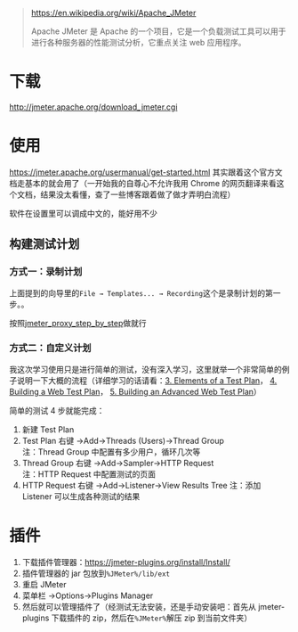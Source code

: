 > <https://en.wikipedia.org/wiki/Apache_JMeter>
>
> Apache JMeter 是 Apache 的一个项目，它是一个负载测试工具可以用于进行各种服务器的性能测试分析，它重点关注 web 应用程序。

# 下载

<http://jmeter.apache.org/download_jmeter.cgi>

# 使用

<https://jmeter.apache.org/usermanual/get-started.html>
其实跟着这个官方文档走基本的就会用了（一开始我的自尊心不允许我用 Chrome 的网页翻译来看这个文档，结果没太看懂，查了一些博客跟着做了做才弄明白流程）

软件在设置里可以调成中文的，能好用不少

## 构建测试计划

### 方式一：录制计划

上面提到的向导里的`File → Templates... → Recording`这个是录制计划的第一步。。

按照[jmeter_proxy_step_by_step](http://jmeter.apache.org/usermanual/jmeter_proxy_step_by_step.html)做就行

### 方式二：自定义计划

我这次学习使用只是进行简单的测试，没有深入学习，这里就举一个非常简单的例子说明一下大概的流程（详细学习的话请看：[3. Elements of a Test Plan](http://jmeter.apache.org/usermanual/test_plan.html)，
[4. Building a Web Test Plan](http://jmeter.apache.org/usermanual/build-web-test-plan.html)，
[5. Building an Advanced Web Test Plan](http://jmeter.apache.org/usermanual/build-adv-web-test-plan.html)）

简单的测试 4 步就能完成：

1.  新建 Test Plan
2.  Test Plan 右键 ->Add->Threads (Users)->Thread Group\
    注：Thread Group 中配置有多少用户，循环几次等
3.  Thread Group 右键 ->Add->Sampler->HTTP Request\
    注：HTTP Request 中配置测试的页面
4.  HTTP Request 右键 ->Add->Listener->View Results Tree
    注：添加 Listener 可以生成各种测试的结果

# 插件

1.  下载插件管理器：<https://jmeter-plugins.org/install/Install/>
2.  插件管理器的 jar 包放到`%JMeter%/lib/ext`
3.  重启 JMeter
4.  菜单栏 ->Options->Plugins Manager
5.  然后就可以管理插件了（经测试无法安装，还是手动安装吧：首先从 jmeter-plugins 下载插件的 zip，然后在`%JMeter%`解压 zip 到当前文件夹）
